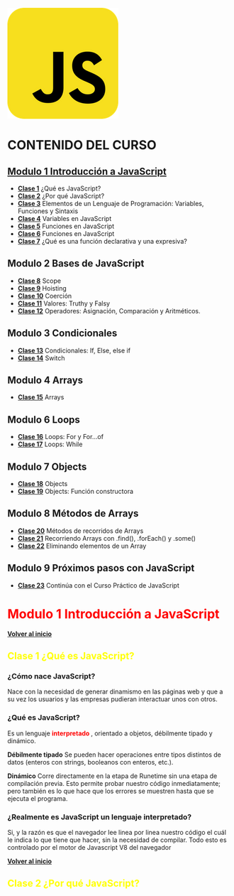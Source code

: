 <!-- IMAGEN DE INICIO -->


![Javascript logo](javascript-logo.png)
<a name="inicio"></a>
<!-- CONTENIDO CURSO -->


# CONTENIDO DEL CURSO
## [Modulo 1 Introducción a JavaScript](#modulo1)

* [**Clase 1**](#clase1) ¿Qué es JavaScript?
* [**Clase 2**](#clase2) ¿Por qué JavaScript?
* [**Clase 3**](#clase3) Elementos de un Lenguaje de Programación: Variables, Funciones y Sintaxis
* [**Clase 4**](#clase4) Variables en JavaScript 
* [**Clase 5**](#clase5) Funciones en JavaScript
* [**Clase 6**](#clase6) Funciones en JavaScript
* [**Clase 7**](#clase7) ¿Qué es una función declarativa y una expresiva?  
  

## Modulo 2 Bases de JavaScript

* [**Clase 8**](#clase8) Scope
* [**Clase 9**](#clase9) Hoisting
* [**Clase 10**](#clase10) Coerción
* [**Clase 11**](#clase11) Valores: Truthy y Falsy
* [**Clase 12**](#clase12) Operadores: Asignación, Comparación y Aritméticos.

## Modulo 3 Condicionales

* [**Clase 13**](#clase13) Condicionales: If, Else, else if
* [**Clase 14**](#clase14) Switch
  

## Modulo 4 Arrays

* [**Clase 15**](#clase15) Arrays

  
## Modulo 6 Loops
 
* [**Clase 16**](#clase16) Loops: For y For...of
* [**Clase 17**](#clase17) Loops: While


## Modulo 7 Objects

 
* [**Clase 18**](#clase18) Objects
* [**Clase 19**](#clase19) Objects: Función constructora

 
## Modulo 8 Métodos de Arrays

* [**Clase 20**](#clase20) Métodos de recorridos de Arrays
* [**Clase 21**](#clase21) Recorriendo Arrays con .find(), .forEach() y .some()
* [**Clase 22**](#clase22) Eliminando elementos de un Array 


## Modulo 9 Próximos pasos con JavaScript
 
* [**Clase 23**](#clase23) Continúa con el Curso Práctico de JavaScript

<a name="modulo1"></a>

# **<span style="color:red"> Modulo 1 Introducción a JavaScript </span>** 

[**Volver al inicio**](#inicio)
<a name="clase1"></a>
## **<span style="color:yellow"> **Clase 1** ¿Qué es JavaScript? </span>** 

### **¿Cómo nace JavaScript?**

Nace con la necesidad de generar dinamismo en las páginas web y que a su vez los usuarios y las empresas pudieran interactuar unos con otros.

### **¿Qué es JavaScript?**

Es un lenguaje **<span style="color:red"> interpretado </span>**, orientado a objetos, débilmente tipado y dinámico.

**Débilmente tipado** 
Se pueden hacer operaciones entre tipos distintos de datos (enteros con strings, booleanos con enteros, etc.).

**Dinámico**
Corre directamente en la etapa de Runetime sin una etapa de compilación previa. Esto permite probar nuestro código inmediatamente; pero también es lo que hace que los errores se muestren hasta que se ejecuta el programa.

### **¿Realmente es JavaScript un lenguaje interpretado?**

Si, y la razón es que el navegador lee linea por linea nuestro código el cuál le indica lo que tiene que hacer, sin la necesidad de compilar. Todo esto es controlado por el motor de Javascript V8 del navegador

[**Volver al inicio**](#inicio)
<a name="clase2"></a>
## **<span style="color:yellow"> **Clase 2** ¿Por qué JavaScript? </span>** 



 
 